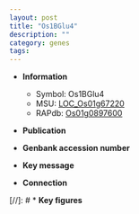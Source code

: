 ```yaml
---
layout: post
title: "Os1BGlu4"
description: ""
category: genes
tags: 
---
```


* **Information**  
    + Symbol: Os1BGlu4  
    + MSU: [LOC_Os01g67220](http://rice.uga.edu/cgi-bin/ORF_infopage.cgi?orf=LOC_Os01g67220)  
    + RAPdb: [Os01g0897600](http://rapdb.dna.affrc.go.jp/viewer/gbrowse_details/irgsp1?name=Os01g0897600)  

* **Publication**  

* **Genbank accession number**  

* **Key message**  

* **Connection**  

[//]: # * **Key figures**  


